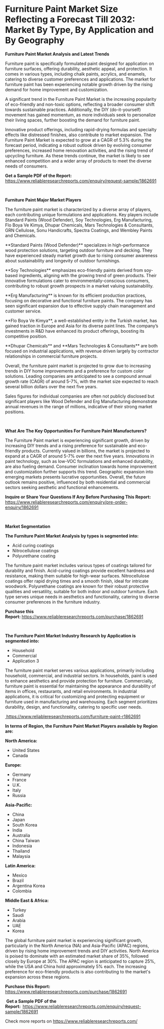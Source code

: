 <p><h1>Furniture Paint Market Size Reflecting a Forecast Till 2032: Market By Type, By Application and By Geography</h1></p><p><strong>Furniture Paint Market Analysis and Latest Trends</strong></p>
<p><p>Furniture paint is specifically formulated paint designed for application on furniture surfaces, offering durability, aesthetic appeal, and protection. It comes in various types, including chalk paints, acrylics, and enamels, catering to diverse customer preferences and applications. The market for furniture paint has been experiencing notable growth driven by the rising demand for home improvement and customization. </p><p>A significant trend in the Furniture Paint Market is the increasing popularity of eco-friendly and non-toxic options, reflecting a broader consumer shift towards sustainable practices. Additionally, the DIY (do-it-yourself) movement has gained momentum, as more individuals seek to personalize their living spaces, further boosting the demand for furniture paint.</p><p>Innovative product offerings, including rapid-drying formulas and specialty effects like distressed finishes, also contribute to market expansion. The Furniture Paint Market is expected to grow at a CAGR of 5.3% during the forecast period, indicating a robust outlook driven by evolving consumer preferences, increased home renovation activities, and the rising trend of upcycling furniture. As these trends continue, the market is likely to see enhanced competition and a wider array of products to meet the diverse needs of consumers.</p></p>
<p><strong>Get a Sample PDF of the Report:&nbsp;</strong> <a href="https://www.reliableresearchreports.com/enquiry/request-sample/1862691?utm_campaign=2252&utm_medium=2&utm_source=Github&utm_content=ia&utm_term=31012025&utm_id=furniture-paint">https://www.reliableresearchreports.com/enquiry/request-sample/1862691</a></p>
<p>&nbsp;</p>
<p><strong>Furniture Paint Major Market Players</strong></p>
<p><p>The furniture paint market is characterized by a diverse array of players, each contributing unique formulations and applications. Key players include Standard Paints (Wood Defender), Soy Technologies, Erg Manufacturing, Flo Boya Ve Kimya, Dhupar Chemicals, Mars Technologies & Consultants, GRN Cellulose, Sonu Handicrafts, Spectra Coatings, and Wembley Paints and Chemicals.</p><p>**Standard Paints (Wood Defender)** specializes in high-performance wood protection solutions, targeting outdoor furniture and decking. They have experienced steady market growth due to rising consumer awareness about sustainability and longevity of outdoor furnishings.</p><p>**Soy Technologies** emphasizes eco-friendly paints derived from soy-based ingredients, aligning with the growing trend of green products. Their innovative formulations cater to environmentally-conscious consumers, contributing to robust growth prospects in a market valuing sustainability.</p><p>**Erg Manufacturing** is known for its efficient production practices, focusing on decorative and functional furniture paints. The company has seen significant expansion due to effective supply chain management and customer service.</p><p>**Flo Boya Ve Kimya**, a well-established entity in the Turkish market, has gained traction in Europe and Asia for its diverse paint lines. The company’s investments in R&D have enhanced its product offerings, boosting its competitive position.</p><p>**Dhupar Chemicals** and **Mars Technologies & Consultants** are both focused on industrial applications, with revenue driven largely by contractor relationships in commercial furniture projects. </p><p>Overall, the furniture paint market is projected to grow due to increasing trends in DIY home improvements and a preference for custom color solutions. Leading companies are anticipated to see a compound annual growth rate (CAGR) of around 5-7%, with the market size expected to reach several billion dollars over the next five years. </p><p>Sales figures for individual companies are often not publicly disclosed but significant players like Wood Defender and Erg Manufacturing demonstrate annual revenues in the range of millions, indicative of their strong market positions.</p></p>
<p>&nbsp;</p>
<p><strong>What Are The Key Opportunities For Furniture Paint Manufacturers?</strong></p>
<p><p>The Furniture Paint market is experiencing significant growth, driven by increasing DIY trends and a rising preference for sustainable and eco-friendly products. Currently valued in billions, the market is projected to expand at a CAGR of around 5-7% over the next five years. Innovations in paint technology, such as low-VOC formulations and enhanced durability, are also fueling demand. Consumer inclination towards home improvement and customization further supports this trend. Geographic expansion into emerging markets presents lucrative opportunities. Overall, the future outlook remains positive, influenced by both residential and commercial sectors seeking aesthetic and functional enhancements.</p></p>
<p><strong>Inquire or Share Your Questions If Any Before Purchasing This Report:</strong> <a href="https://www.reliableresearchreports.com/enquiry/pre-order-enquiry/1862691?utm_campaign=2252&utm_medium=2&utm_source=Github&utm_content=ia&utm_term=31012025&utm_id=furniture-paint">https://www.reliableresearchreports.com/enquiry/pre-order-enquiry/1862691</a></p>
<p>&nbsp;</p>
<p><strong>Market Segmentation</strong></p>
<p><strong>The Furniture Paint Market Analysis by types is segmented into:</strong></p>
<p><ul><li>Acid curing coatings</li><li>Nitrocellulose coatings</li><li>Polyurethane coating</li></ul></p>
<p><p>The furniture paint market includes various types of coatings tailored for durability and finish. Acid-curing coatings provide excellent hardness and resistance, making them suitable for high-wear surfaces. Nitrocellulose coatings offer rapid drying times and a smooth finish, ideal for intricate woodwork. Polyurethane coatings are known for their robust protective qualities and versatility, suitable for both indoor and outdoor furniture. Each type serves unique needs in aesthetics and functionality, catering to diverse consumer preferences in the furniture industry.</p></p>
<p><strong>Purchase this Report:&nbsp;</strong><a href="https://www.reliableresearchreports.com/purchase/1862691?utm_campaign=2252&utm_medium=2&utm_source=Github&utm_content=ia&utm_term=31012025&utm_id=furniture-paint">https://www.reliableresearchreports.com/purchase/1862691</a></p>
<p>&nbsp;</p>
<p><strong>The Furniture Paint Market Industry Research by Application is segmented into:</strong></p>
<p><ul><li>Household</li><li>Commercial</li><li>Application 3</li></ul></p>
<p><p>The furniture paint market serves various applications, primarily including household, commercial, and industrial sectors. In households, paint is used to enhance aesthetics and provide protection for furniture. Commercially, furniture paint is essential for maintaining the appearance and durability of items in offices, restaurants, and retail environments. In industrial applications, it is critical for customizing and protecting equipment or furniture used in manufacturing and warehousing. Each segment prioritizes durability, design, and functionality, catering to specific user needs.</p></p>
<p><a href="https://www.reliableresearchreports.com/furniture-paint-r1862691?utm_campaign=2252&utm_medium=2&utm_source=Github&utm_content=ia&utm_term=31012025&utm_id=furniture-paint">&nbsp;https://www.reliableresearchreports.com/furniture-paint-r1862691</a></p>
<p><strong>In terms of Region, the Furniture Paint Market Players available by Region are:</strong></p>
<p>
    <p> <strong> North America: </strong>
        <ul>
            <li>United States</li>
            <li>Canada</li>
        </ul>
        </p> 
    <p> <strong> Europe: </strong>
        <ul>
            <li>Germany</li>
            <li>France</li>
            <li>U.K.</li>
            <li>Italy</li>
            <li>Russia</li>
        </ul>
        </p> 
    <p> <strong> Asia-Pacific: </strong>
        <ul>
            <li>China</li>
            <li>Japan</li>
            <li>South Korea</li>
            <li>India</li>
            <li>Australia</li>
            <li>China Taiwan</li>
            <li>Indonesia</li>
            <li>Thailand</li>
            <li>Malaysia</li>
        </ul>
        </p> 
    <p> <strong> Latin America: </strong>
        <ul>
            <li>Mexico</li>
            <li>Brazil</li>
            <li>Argentina Korea</li>
            <li>Colombia</li>
        </ul>
        </p> 
    <p> <strong> Middle East & Africa: </strong>
        <ul>
            <li>Turkey</li>
            <li>Saudi</li>
            <li>Arabia</li>
            <li>UAE</li>
            <li>Korea</li>
        </ul>
    </p>
    </p>
<p><p>The global furniture paint market is experiencing significant growth, particularly in the North America (NA) and Asia-Pacific (APAC) regions, driven by rising home improvement trends and DIY activities. North America is poised to dominate with an estimated market share of 35%, followed closely by Europe at 30%. The APAC region is anticipated to capture 25%, while the USA and China hold approximately 5% each. The increasing preference for eco-friendly products is also contributing to the market's expansion across these regions.</p></p>
<p><strong>Purchase this Report: </strong><a href="https://www.reliableresearchreports.com/purchase/1862691?utm_campaign=2252&utm_medium=2&utm_source=Github&utm_content=ia&utm_term=31012025&utm_id=furniture-paint">https://www.reliableresearchreports.com/purchase/1862691</a></p>
<p>&nbsp;<strong>Get a Sample PDF of the Report:&nbsp;&nbsp;</strong><a href="https://www.reliableresearchreports.com/enquiry/request-sample/1862691?utm_campaign=2252&utm_medium=2&utm_source=Github&utm_content=ia&utm_term=31012025&utm_id=furniture-paint">https://www.reliableresearchreports.com/enquiry/request-sample/1862691</a></p>
<p><strong></strong></p>
<p>Check more reports on <a href="https://www.reliableresearchreports.com/?utm_campaign=2252&utm_medium=2&utm_source=Github&utm_content=ia&utm_term=31012025&utm_id=furniture-paint">https://www.reliableresearchreports.com/</a></p>